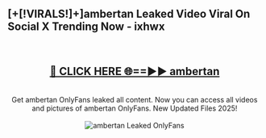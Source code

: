 <h2>[+[!VIRALS!]+]ambertan Leaked Video Viral On Social X Trending Now - ixhwx</h2>
<br>
<div align="center">
<h2><a href="https://libra.edu.pl?ambertan" rel="nofollow">🔴 CLICK HERE 🌐==►► ambertan</a></h2>
<br>
Get ambertan OnlyFans leaked all content. Now you can access all videos and pictures of ambertan OnlyFans. New Updated Files 2025!
<br>
<br>
<a href="https://libra.edu.pl?ambertan" rel="nofollow" data-target="animated-image.originalLink"><img src="https://i.ibb.co.com/WyWwxjT/player-gif2.gif" alt="ambertan Leaked OnlyFans" style="max-width: 100%; display: inline-block;" data-target="animated-image.originalImage"></a>
</div>
<br>